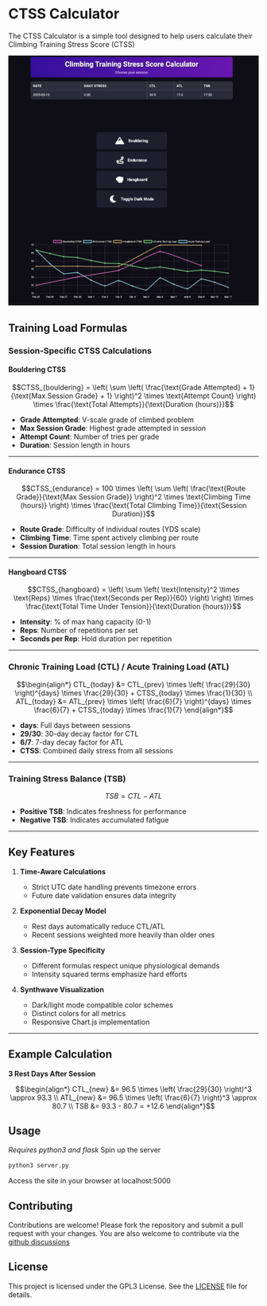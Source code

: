 # CTSS Calculator

The CTSS Calculator is a simple tool designed to help users calculate their Climbing Training Stress Score (CTSS)

![CTSS Calculator Preview](static/landing.png)

## Training Load Formulas

### Session-Specific CTSS Calculations

#### **Bouldering CTSS**
```math
CTSS_{bouldering} = \left( \sum \left( \frac{\text{Grade Attempted} + 1}{\text{Max Session Grade} + 1} \right)^2 \times \text{Attempt Count} \right) \times \frac{\text{Total Attempts}}{\text{Duration (hours)}}
```
- **Grade Attempted**: V-scale grade of climbed problem  
- **Max Session Grade**: Highest grade attempted in session  
- **Attempt Count**: Number of tries per grade  
- **Duration**: Session length in hours

---

#### **Endurance CTSS**
```math
CTSS_{endurance} = 100 \times \left( \sum \left( \frac{\text{Route Grade}}{\text{Max Session Grade}} \right)^2 \times \text{Climbing Time (hours)} \right) \times \frac{\text{Total Climbing Time}}{\text{Session Duration}}
```
- **Route Grade**: Difficulty of individual routes (YDS scale)  
- **Climbing Time**: Time spent actively climbing per route  
- **Session Duration**: Total session length in hours

---

#### **Hangboard CTSS**
```math
CTSS_{hangboard} = \left( \sum \left( \text{Intensity}^2 \times \text{Reps} \times \frac{\text{Seconds per Rep}}{60} \right) \right) \times \frac{\text{Total Time Under Tension}}{\text{Duration (hours)}}
```
- **Intensity**: % of max hang capacity (0-1)  
- **Reps**: Number of repetitions per set  
- **Seconds per Rep**: Hold duration per repetition

---

### Chronic Training Load (CTL) / Acute Training Load (ATL)
```math
\begin{align*}
CTL_{today} &= CTL_{prev} \times \left( \frac{29}{30} \right)^{days} \times \frac{29}{30} + CTSS_{today} \times \frac{1}{30} \\
ATL_{today} &= ATL_{prev} \times \left( \frac{6}{7} \right)^{days} \times \frac{6}{7} + CTSS_{today} \times \frac{1}{7}
\end{align*}
```
- **days**: Full days between sessions  
- **29/30**: 30-day decay factor for CTL  
- **6/7**: 7-day decay factor for ATL  
- **CTSS**: Combined daily stress from all sessions

---

### Training Stress Balance (TSB)
```math
TSB = CTL - ATL
```
- **Positive TSB**: Indicates freshness for performance  
- **Negative TSB**: Indicates accumulated fatigue

---

## Key Features
1. **Time-Aware Calculations**  
   - Strict UTC date handling prevents timezone errors  
   - Future date validation ensures data integrity

2. **Exponential Decay Model**  
   - Rest days automatically reduce CTL/ATL  
   - Recent sessions weighted more heavily than older ones

3. **Session-Type Specificity**  
   - Different formulas respect unique physiological demands  
   - Intensity squared terms emphasize hard efforts

4. **Synthwave Visualization**  
   - Dark/light mode compatible color schemes  
   - Distinct colors for all metrics  
   - Responsive Chart.js implementation

---

## Example Calculation
**3 Rest Days After Session**  
```math
\begin{align*}
CTL_{new} &= 96.5 \times \left( \frac{29}{30} \right)^3 \approx 93.3 \\
ATL_{new} &= 96.5 \times \left( \frac{6}{7} \right)^3 \approx 80.7 \\
TSB &= 93.3 - 80.7 = +12.6
\end{align*}
```

## Usage

*Requires python3 and flask*
Spin up the server
```sh
python3 server.py
```

Access the site in your browser at localhost:5000

## Contributing

Contributions are welcome! Please fork the repository and submit a pull request with your changes.
You are also welcome to contribute via the [github discussions](https://github.com/rtkaratekid/ctss_calculator/discussions)

## License

This project is licensed under the GPL3 License. See the [LICENSE](LICENSE) file for details.
